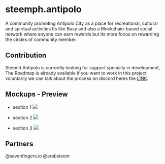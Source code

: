 # steemph.antipolo
A community promoting Antipolo City as a place for recreational, cultural and spiritual activities
Its like Busy and also a Blockchain-based social network where anyone can earn rewards but its more focus on rewarding the circles of community member.

## Contribution 
Steemit Antipolo is currently looking for support specially in development, The Roadmap is already available if you want to work in this project voluntarily we can talk about the process on discord heres the [LINK](https://discord.gg/H8nPgbf).

## Mockups - Preview
- section 1
![](https://media.discordapp.net/attachments/363283949117505537/439416235411898369/section1.png)

- section 2
![](https://media.discordapp.net/attachments/363283949117505537/439415283401097226/section1.png)

- section 3
![](https://media.discordapp.net/attachments/363283949117505537/439415236802510848/section3.png)

## Partners
@sevenfingers.io
@arabsteem
